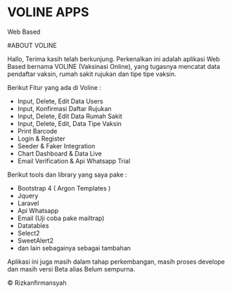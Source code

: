 <h1>VOLINE APPS</h1>
<span>Web Based</span>

#ABOUT VOLINE

Hallo, Terima kasih telah berkunjung.
Perkenalkan ini adalah aplikasi Web Based bernama VOLINE (Vaksinasi Online), yang tugasnya mencatat data pendaftar vaksin, rumah sakit rujukan dan tipe tipe vaksin.

Berikut Fitur yang ada di Voline : 
- Input, Delete, Edit Data Users
- Input, Konfirmasi Daftar Rujukan
- Input, Delete, Edit Data Rumah Sakit
- Input, Delete, Edit, Data Tipe Vaksin
- Print Barcode
- Login & Register
- Seeder & Faker Integration
- Chart Dashboard & Data Live
- Email Verification & Api Whatsapp Trial

Berikut tools dan library yang saya pake :
- Bootstrap 4 ( Argon Templates )
- Jquery
- Laravel
- Api Whatsapp
- Email (Uji coba pake mailtrap)
- Datatables
- Select2
- SweetAlert2
- dan lain sebagainya sebagai tambahan

Aplikasi ini juga masih dalam tahap perkembangan, masih proses develope dan masih versi Beta alias Belum sempurna.

&copy; Rizkanfirmansyah
